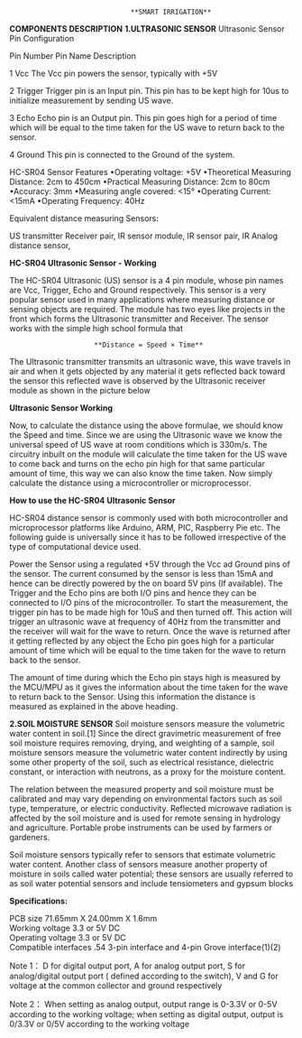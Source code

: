                                   **SMART IRRIGATION**

**COMPONENTS DESCRIPTION**
**1.ULTRASONIC SENSOR**
Ultrasonic Sensor Pin Configuration

Pin Number     Pin Name         Description
 
1              Vcc              The Vcc pin powers the sensor, typically with +5V
 
2              Trigger          Trigger pin is an Input pin. This pin has to be kept high for  10us to initialize measurement by sending US wave.
 
3              Echo             Echo pin is an Output pin. This pin goes high for a period of time which will be equal to the time taken for the US wave to return back to the sensor.
 
4              Ground           This pin is connected to the Ground of the system. 
 

HC-SR04 Sensor Features
•Operating voltage: +5V
•Theoretical  Measuring Distance: 2cm to 450cm
•Practical Measuring Distance: 2cm to 80cm
•Accuracy: 3mm
•Measuring angle covered: <15°
•Operating Current: <15mA
•Operating Frequency: 40Hz

 

Equivalent distance measuring Sensors:

US transmitter Receiver pair, IR sensor module, IR sensor pair, IR Analog distance sensor,

 
**HC-SR04 Ultrasonic Sensor - Working**

The HC-SR04 Ultrasonic (US) sensor is a 4 pin module, whose pin names are Vcc, Trigger, Echo and Ground respectively. This sensor is a very popular sensor used in many applications where measuring distance or sensing objects are required. The module has two eyes like projects in the front which forms the Ultrasonic transmitter and Receiver. The sensor works with the simple high school formula that

                         **Distance = Speed × Time**

The Ultrasonic transmitter transmits an ultrasonic wave, this wave travels in air and when it gets objected by any material it gets reflected back toward the sensor this reflected wave is observed by the Ultrasonic receiver module as shown in the picture below

**Ultrasonic Sensor Working**

Now, to calculate the distance using the above formulae, we should know the Speed and time. Since we are using the Ultrasonic wave we know the universal speed of US wave at room conditions which is 330m/s. The circuitry inbuilt on the module will calculate the time taken for the US wave to come back and turns on the echo pin high for that same particular amount of time, this way we can also know the time taken. Now simply calculate the distance using a microcontroller or microprocessor.

 

**How to use the HC-SR04 Ultrasonic Sensor**

HC-SR04 distance sensor is commonly used with both microcontroller and microprocessor platforms like Arduino, ARM, PIC, Raspberry Pie etc. The following guide is universally since it has to be followed irrespective of the type of computational device used.

  Power the Sensor using a regulated +5V through the Vcc ad Ground pins of the sensor. The current consumed by the sensor is less than 15mA and hence can be directly powered by the on board 5V pins (If available). The Trigger and the Echo pins are both I/O pins and hence they can be connected to I/O pins of the microcontroller. To start the measurement, the trigger pin has to be made high for 10uS and then turned off. This action will trigger an ultrasonic wave at frequency of 40Hz from the transmitter and the receiver will wait for the wave to return. Once the wave is returned after it getting reflected by any object the Echo pin goes high for a particular amount of time which will be equal to the time taken for the wave to return back to the sensor.

The amount of time during which the Echo pin stays high is measured by the MCU/MPU as it gives the information about the time taken for the wave to return back to the Sensor. Using this information the distance is measured as explained in the above heading.


**2.SOIL MOISTURE SENSOR**
Soil moisture sensors measure the volumetric water content in soil.[1] Since the direct gravimetric measurement of free soil moisture requires removing, drying, and weighting of a sample, soil moisture sensors measure the volumetric water content indirectly by using some other property of the soil, such as electrical resistance, dielectric constant, or interaction with neutrons, as a proxy for the moisture content. 

The relation between the measured property and soil moisture must be calibrated and may vary depending on environmental factors such as soil type, temperature, or electric conductivity. Reflected microwave radiation is affected by the soil moisture and is used for remote sensing in hydrology and agriculture. Portable probe instruments can be used by farmers or gardeners. 

Soil moisture sensors typically refer to sensors that estimate volumetric water content. Another class of sensors measure another property of moisture in soils called water potential; these sensors are usually referred to as soil water potential sensors and include tensiometers and gypsum blocks

**Specifications:**

PCB size  71.65mm X 24.00mm X 1.6mm  
Working voltage  3.3 or 5V DC  
Operating voltage  3.3 or 5V DC  
Compatible interfaces .54 3-pin interface and 4-pin Grove interface(1)(2)  

Note 1： D for digital output port, A for analog output port, S for analog/digital output port ( defined according to the switch), V and G for voltage at the common collector and ground respectively 

Note 2： When setting as analog output, output range is 0-3.3V or 0-5V according to the working voltage; when setting as digital output, output is 0/3.3V or 0/5V according to the working voltage


 